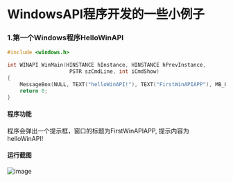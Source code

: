 # WindowsAPI程序开发的一些小例子
### 1.第一个Windows程序HelloWinAPI
```C
#include <windows.h> 

int WINAPI WinMain(HINSTANCE hInstance, HINSTANCE hPrevInstance,
					PSTR szCmdLine, int iCmdShow)
{
	MessageBox(NULL, TEXT("helloWinAPI!"), TEXT("FirstWinAPIAPP"), MB_OK);
	return 0;
}
```
#### 程序功能
程序会弹出一个提示框，窗口的标题为FirstWinAPIAPP, 提示内容为 helloWinAPI! 
#### 运行截图
![image](https://user-images.githubusercontent.com/92630234/193268590-acab1786-9828-413c-94bf-9454c19a7587.png)
